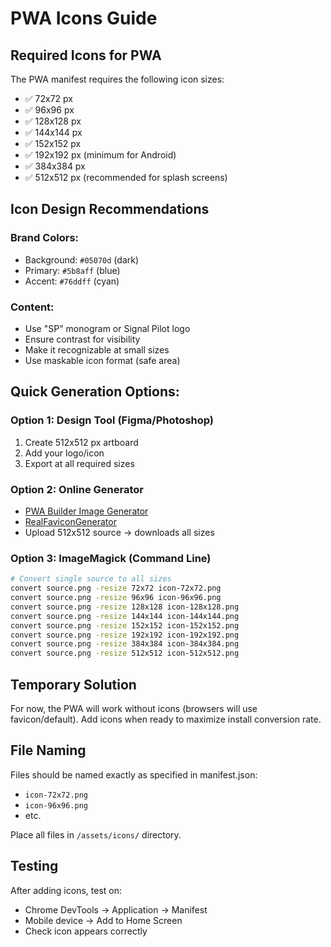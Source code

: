 # PWA Icons Guide

## Required Icons for PWA

The PWA manifest requires the following icon sizes:

- ✅ 72x72 px
- ✅ 96x96 px
- ✅ 128x128 px
- ✅ 144x144 px
- ✅ 152x152 px
- ✅ 192x192 px (minimum for Android)
- ✅ 384x384 px
- ✅ 512x512 px (recommended for splash screens)

## Icon Design Recommendations

### Brand Colors:
- Background: `#05070d` (dark)
- Primary: `#5b8aff` (blue)
- Accent: `#76ddff` (cyan)

### Content:
- Use "SP" monogram or Signal Pilot logo
- Ensure contrast for visibility
- Make it recognizable at small sizes
- Use maskable icon format (safe area)

## Quick Generation Options:

### Option 1: Design Tool (Figma/Photoshop)
1. Create 512x512 px artboard
2. Add your logo/icon
3. Export at all required sizes

### Option 2: Online Generator
- [PWA Builder Image Generator](https://www.pwabuilder.com/imageGenerator)
- [RealFaviconGenerator](https://realfavicongenerator.net/)
- Upload 512x512 source → downloads all sizes

### Option 3: ImageMagick (Command Line)
```bash
# Convert single source to all sizes
convert source.png -resize 72x72 icon-72x72.png
convert source.png -resize 96x96 icon-96x96.png
convert source.png -resize 128x128 icon-128x128.png
convert source.png -resize 144x144 icon-144x144.png
convert source.png -resize 152x152 icon-152x152.png
convert source.png -resize 192x192 icon-192x192.png
convert source.png -resize 384x384 icon-384x384.png
convert source.png -resize 512x512 icon-512x512.png
```

## Temporary Solution

For now, the PWA will work without icons (browsers will use favicon/default). Add icons when ready to maximize install conversion rate.

## File Naming

Files should be named exactly as specified in manifest.json:
- `icon-72x72.png`
- `icon-96x96.png`
- etc.

Place all files in `/assets/icons/` directory.

## Testing

After adding icons, test on:
- Chrome DevTools → Application → Manifest
- Mobile device → Add to Home Screen
- Check icon appears correctly
